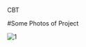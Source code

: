 CBT






#Some Photos of Project

![1](https://user-images.githubusercontent.com/65139875/177998691-f7c02271-472c-4316-b4b4-a7c18aa7fbfd.png)
